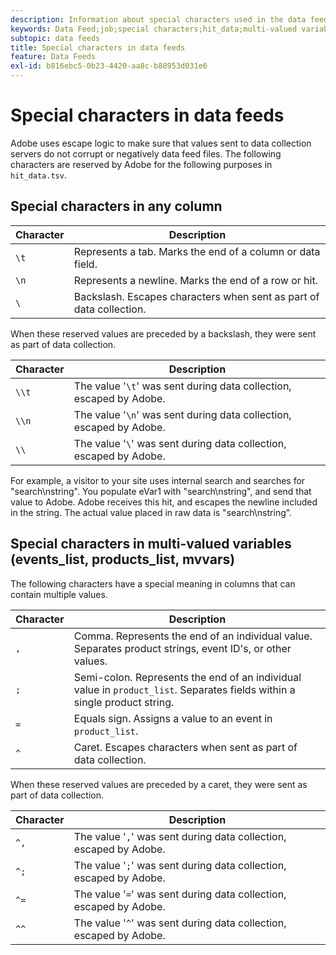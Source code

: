 ```yaml
---
description: Information about special characters used in the data feed.
keywords: Data Feed;job;special characters;hit_data;multi-valued variables;events_list;products_list;mvvars
subtopic: data feeds
title: Special characters in data feeds
feature: Data Feeds
exl-id: b816ebc5-0b23-4420-aa8c-b88953d031e6
---
```

# Special characters in data feeds

Adobe uses escape logic to make sure that values sent to data collection servers do not corrupt or negatively data feed files. The following characters are reserved by Adobe for the following purposes in `hit_data.tsv`.

## Special characters in any column

| Character | Description |
|--- |--- |
| `\t` | Represents a tab. Marks the end of a column or data field. |
| `\n` | Represents a newline. Marks the end of a row or hit. |
| `\` | Backslash. Escapes characters when sent as part of data collection. |

When these reserved values are preceded by a backslash, they were sent as part of data collection.

| Character | Description |
|--- |--- |
| `\\t` | The value '`\t`' was sent during data collection, escaped by Adobe. |
| `\\n` | The value '`\n`' was sent during data collection, escaped by Adobe. |
| `\\` | The value '`\`' was sent during data collection, escaped by Adobe. |

For example, a visitor to your site uses internal search and searches for "search\nstring". You populate eVar1 with "search\nstring", and send that value to Adobe. Adobe receives this hit, and escapes the newline included in the string. The actual value placed in raw data is "search\\nstring".

## Special characters in multi-valued variables (events_list, products_list, mvvars)

The following characters have a special meaning in columns that can contain multiple values.

| Character | Description |
|--- |--- |
| `,` | Comma. Represents the end of an individual value. Separates product strings, event ID's, or other values. |
| `;` | Semi-colon. Represents the end of an individual value in `product_list`. Separates fields within a single product string. |
| `=` | Equals sign. Assigns a value to an event in `product_list`. |
| `^` | Caret. Escapes characters when sent as part of data collection. |

When these reserved values are preceded by a caret, they were sent as part of data collection.

| Character | Description |
|--- |--- |
| `^,` | The value '`,`' was sent during data collection, escaped by Adobe. |
| `^;` | The value '`;`' was sent during data collection, escaped by Adobe. |
| `^=` | The value '`=`' was sent during data collection, escaped by Adobe. |
| `^^` | The value '`^`' was sent during data collection, escaped by Adobe. |
